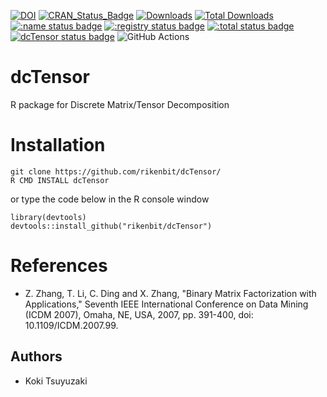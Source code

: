 [![DOI](https://zenodo.org/badge/602806504.svg)](https://zenodo.org/badge/latestdoi/602806504)
[![CRAN_Status_Badge](http://www.r-pkg.org/badges/version/dcTensor)](
https://cran.r-project.org/package=dcTensor)
[![Downloads](https://cranlogs.r-pkg.org/badges/dcTensor)](https://CRAN.R-project.org/package=dcTensor)
[![Total Downloads](https://cranlogs.r-pkg.org/badges/grand-total/dcTensor?color=orange)](https://CRAN.R-project.org/package=dcTensor)
[![:name status badge](https://rikenbit.r-universe.dev/badges/:name)](https://rikenbit.r-universe.dev)
[![:registry status badge](https://rikenbit.r-universe.dev/badges/:registry)](https://rikenbit.r-universe.dev)
[![:total status badge](https://rikenbit.r-universe.dev/badges/:total)](https://rikenbit.r-universe.dev)
[![dcTensor status badge](https://rikenbit.r-universe.dev/badges/dcTensor)](https://rikenbit.r-universe.dev)
![GitHub Actions](https://github.com/rikenbit/dcTensor/actions/workflows/build_test_push.yml/badge.svg)

# dcTensor
R package for Discrete Matrix/Tensor Decomposition

Installation
======
~~~~
git clone https://github.com/rikenbit/dcTensor/
R CMD INSTALL dcTensor
~~~~
or type the code below in the R console window
~~~~
library(devtools)
devtools::install_github("rikenbit/dcTensor")
~~~~

References
======
- Z. Zhang, T. Li, C. Ding and X. Zhang, "Binary Matrix Factorization with Applications," Seventh IEEE International Conference on Data Mining (ICDM 2007), Omaha, NE, USA, 2007, pp. 391-400, doi: 10.1109/ICDM.2007.99.

## Authors
- Koki Tsuyuzaki